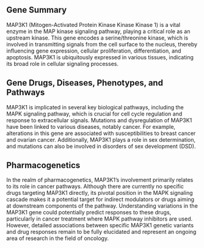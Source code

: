 ## Gene Summary
MAP3K1 (Mitogen-Activated Protein Kinase Kinase Kinase 1) is a vital enzyme in the MAP kinase signaling pathway, playing a critical role as an upstream kinase. This gene encodes a serine/threonine kinase, which is involved in transmitting signals from the cell surface to the nucleus, thereby influencing gene expression, cellular proliferation, differentiation, and apoptosis. MAP3K1 is ubiquitously expressed in various tissues, indicating its broad role in cellular signaling processes.

## Gene Drugs, Diseases, Phenotypes, and Pathways
MAP3K1 is implicated in several key biological pathways, including the MAPK signaling pathway, which is crucial for cell cycle regulation and response to extracellular signals. Mutations and dysregulation of MAP3K1 have been linked to various diseases, notably cancer. For example, alterations in this gene are associated with susceptibilities to breast cancer and ovarian cancer. Additionally, MAP3K1 plays a role in sex determination, and mutations can also be involved in disorders of sex development (DSD).

## Pharmacogenetics
In the realm of pharmacogenetics, MAP3K1’s involvement primarily relates to its role in cancer pathways. Although there are currently no specific drugs targeting MAP3K1 directly, its pivotal position in the MAPK signaling cascade makes it a potential target for indirect modulators or drugs aiming at downstream components of the pathway. Understanding variations in the MAP3K1 gene could potentially predict responses to these drugs, particularly in cancer treatment where MAPK pathway inhibitors are used. However, detailed associations between specific MAP3K1 genetic variants and drug responses remain to be fully elucidated and represent an ongoing area of research in the field of oncology.